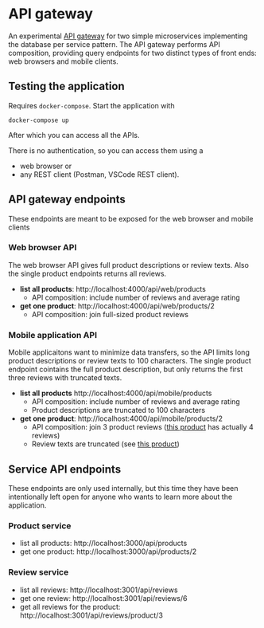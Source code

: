 # API gateway
An experimental [API gateway](https://microservices.io/patterns/apigateway.html) for two simple microservices implementing the database per service pattern. The API gateway performs API composition, providing query endpoints for two distinct types of front ends: web browsers and mobile clients.

## Testing the application

Requires `docker-compose`. Start the application with 

```
docker-compose up
```

After which you can access all the APIs. 

There is no authentication, so you can access them using a

- web browser or 
- any REST client (Postman, VSCode REST client).

## API gateway endpoints

These endpoints are meant to be exposed for the web browser and mobile clients

### Web browser API

The web browser API gives full product descriptions or review texts. Also the single product endpoints returns all reviews.

- **list all products**: http://localhost:4000/api/web/products
    - API composition: include number of reviews and average rating 
- **get one product**: http://localhost:4000/api/web/products/2
    - API composition: join full-sized product reviews

### Mobile application API

Mobile applicaitons want to minimize data transfers, so the API limits long product descriptions or review texts to 100 characters. The single product endpoint cointains the full product description, but only returns the first three reviews with truncated texts.

- **list all products** http://localhost:4000/api/mobile/products
    - API composition: include number of reviews and average rating
    - Product descriptions are truncated to 100 characters
- **get one product**: http://localhost:4000/api/mobile/products/2
    - API composition: join 3 product reviews ([this product](http://localhost:4000/api/mobile/products/4) has actually 4 reviews)
    - Review texts are truncated (see [this product](http://localhost:4000/api/mobile/products/1))


## Service API endpoints

These endpoints are only used internally, but this time they have been intentionally left open for anyone who wants to learn more about the application.

### Product service
- list all products: http://localhost:3000/api/products
- get one product: http://localhost:3000/api/products/2

### Review service
- list all reviews: http://localhost:3001/api/reviews
- get one review: http://localhost:3001/api/reviews/6
- get all reviews for the product: http://localhost:3001/api/reviews/product/3
